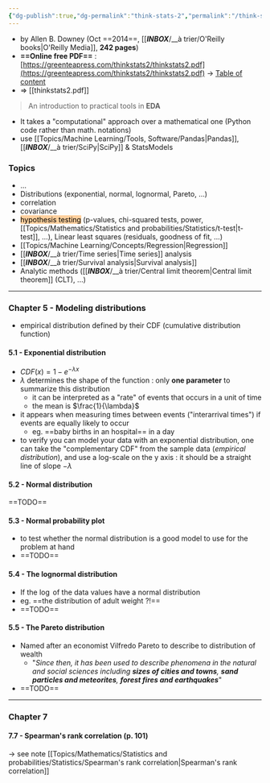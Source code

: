```yaml
---
{"dg-publish":true,"dg-permalink":"think-stats-2","permalink":"/think-stats-2/","dgHomeLink":true,"dgPassFrontmatter":false}
---
```



- by Allen B. Downey (Oct ==2014==, [[___INBOX___/__à trier/O'Reilly books|O'Reilly Media]], **242 pages**)
- **==Online free PDF==** : [https://greenteapress.com/thinkstats2/thinkstats2.pdf](https://greenteapress.com/thinkstats2/thinkstats2.pdf) -> [Table of content](https://greenteapress.com/thinkstats2/html/index.html)
- => [[thinkstats2.pdf]]

> An introduction to practical tools in **EDA**






- It takes a "computational" approach over a mathematical one (Python code rather than math. notations)
- use [[Topics/Machine Learning/Tools, Software/Pandas|Pandas]], [[___INBOX___/__à trier/SciPy|SciPy]] & StatsModels

### Topics
- ...
- Distributions (exponential, normal, lognormal, Pareto, ...)
- correlation
- covariance
- <mark style="background: #FFB86CA6;">hypothesis testing</mark> (p-values, chi-squared tests, power, [[Topics/Mathematics/Statistics and probabilities/Statistics/t-test|t-test]], ...), Linear least squares (residuals, goodness of fit, ...)
- [[Topics/Machine Learning/Concepts/Regression|Regression]]
- [[___INBOX___/__à trier/Time series|Time series]] analysis
- [[___INBOX___/__à trier/Survival analysis|Survival analysis]]
- Analytic methods ([[___INBOX___/__à trier/Central limit theorem|Central limit theorem]] (CLT), ...)

---
### Chapter 5 - Modeling distributions
- empirical distribution defined by their CDF (cumulative distribution function)

#### 5.1 - Exponential distribution
- $CDF(x)=1-e^{-\lambda x}$
- $\lambda$ determines the shape of the function : only **one parameter** to summarize this distribution
	- it can be interpreted as a "rate" of events that occurs in a unit of time
	- the mean is $\frac{1}{\lambda}$
- it appears when measuring times between events ("interarrival times") if events are equally likely to occur
	- eg. ==baby births in an hospital== in a day
- to verify you can model your data with an exponential distribution, one can take the "complementary CDF" from the sample data (*empirical distribution*), and use a log-scale on the y axis : it should be a straight line of slope $-\lambda$ 

#### 5.2 - Normal distribution

==TODO==

#### 5.3 - Normal probability plot
- to test whether the normal distribution is a good model to use for the problem at hand
- ==TODO==

#### 5.4 - The lognormal distribution
- If the $\log$ of the data values have a normal distribution
- eg. ==the distribution of adult weight ?!==
- ==TODO==

#### 5.5 - The Pareto distribution
- Named after an economist Vilfredo Pareto to describe to distribution of wealth
	- "*Since then, it has been used to describe phenomena in the natural and social sciences including **sizes of cities and towns**, **sand particles and meteorites**, **forest fires and earthquakes***"
- ==TODO==

---
### Chapter 7

#### 7.7 - Spearman's rank correlation (p. 101)
-> see note [[Topics/Mathematics/Statistics and probabilities/Statistics/Spearman's rank correlation|Spearman's rank correlation]]

